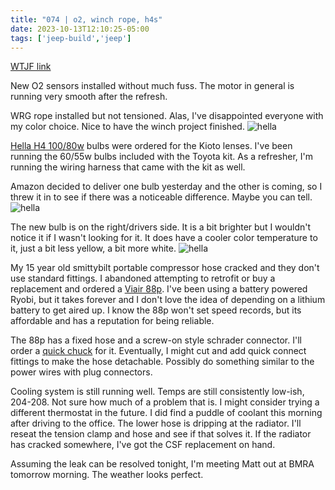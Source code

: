 ```yaml
---
title: "074 | o2, winch rope, h4s"
date: 2023-10-13T12:10:25-05:00
tags: ['jeep-build','jeep']
---
```

[WTJF link](https://wranglertjforum.com/threads/prndls-green-one.55717/post-1415406)

New O2 sensors installed without much fuss. The motor in general is running very smooth after the refresh.

WRG rope installed but not tensioned. Alas, I've disappointed everyone with my color choice. Nice to have the winch project finished. 
![hella](../img/074-wrg-rope.jpg)

[Hella H4 100/80w](https://www.amazon.com/dp/B000COBLKW) bulbs were ordered for the Kioto lenses. I've been running the 60/55w bulbs included with the Toyota kit. As a refresher, I'm running the wiring harness that came with the kit as well.

Amazon decided to deliver one bulb yesterday and the other is coming, so I threw it in to see if there was a noticeable difference. Maybe you can tell.
![hella](../img/074-hella-right.jpg)

The new bulb is on the right/drivers side. It is a bit brighter but I wouldn't notice it if I wasn't looking for it. It does have a cooler color temperature to it, just a bit less yellow, a bit more white.
![hella](../img/074-hella.jpg)

My 15 year old smittybilt portable compressor hose cracked and they don't use standard fittings. I abandoned attempting to retrofit or buy a replacement and ordered a [Viair 88p](https://www.amazon.com/VIAIR-88-Portable-Air-Compressor/dp/B00HE7SDKQ). I've been using a battery powered Ryobi, but it takes forever and I don't love the idea of depending on a lithium battery to get aired up. I know the 88p won't set speed records, but its affordable and has a reputation for being reliable.

The 88p has a fixed hose and a screw-on style schrader connector. I'll order a [quick chuck](https://www.amazon.com/dp/B09TKMPX3K/) for it. Eventually, I might cut and add quick connect fittings to make the hose detachable. Possibly do something similar to the power wires with plug connectors. 

Cooling system is still running well. Temps are still consistently low-ish, 204-208. Not sure how much of a problem that is. I might consider trying a different thermostat in the future. I did find a puddle of coolant this morning after driving to the office. The lower hose is dripping at the radiator. I'll reseat the tension clamp and hose and see if that solves it. If the radiator has cracked somewhere, I've got the CSF replacement on hand. 

Assuming the leak can be resolved tonight, I'm meeting Matt out at BMRA tomorrow morning. The weather looks perfect. 